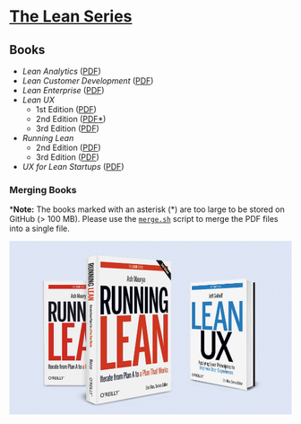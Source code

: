 # [The Lean Series](https://theleanstartup.com/the-lean-series)

## Books

* _Lean Analytics_ ([PDF](./books/PDF/Lean%20Analytics.pdf))
* _Lean Customer Development_ ([PDF](./books/PDF/Lean%20Customer%20Development.pdf))
* _Lean Enterprise_ ([PDF](./books/PDF/Lean%20Enterprise.pdf))
* _Lean UX_
    * 1st Edition ([PDF](./books/PDF/Lean%20UX/Lean%20UX%20(1st%20Edition).pdf))
    * 2nd Edition ([PDF](./books/PDF/Lean%20UX/Lean%20UX%20(2nd%20Edition)/)[*](#merging-books))
    * 3rd Edition ([PDF](./books/PDF/Lean%20UX/Lean%20UX%20(3rd%20Edition).pdf))
* _Running Lean_
    * 2nd Edition ([PDF](./books/PDF/Running%20Lean/Running%20Lean%20(2nd%20Edition).pdf))
    * 3rd Edition ([PDF](./books/PDF/Running%20Lean/Running%20Lean%20(3rd%20Edition).pdf))
* _UX for Lean Startups_ ([PDF](./books/PDF/UX%20for%20Lean%20Startups.pdf))

### Merging Books

\***Note:** The books marked with an asterisk (\*) are too large to be stored on GitHub (> 100 MB). Please use the [`merge.sh`](./bash/merge.sh) script to merge the PDF files into a single file.

![](<./images/The Lean Series books.jpg>)
